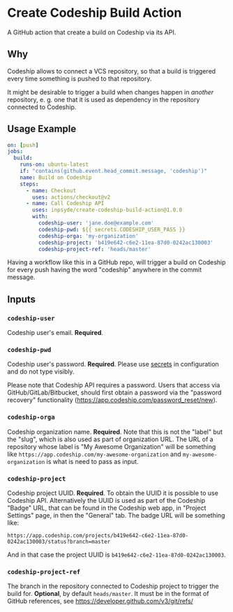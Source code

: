# Create Codeship Build Action

A GitHub action that create a build on Codeship via its API.

## Why

Codeship allows to connect a VCS repository, so that a build is triggered every time something is
pushed to that repository.

It might be desirable to trigger a build when changes happen in _another_ repository, e. g. one that
it is used as dependency in the repository connected to Codeship.

## Usage Example

```yaml
on: [push]
jobs:
  build:
    runs-on: ubuntu-latest
    if: "contains(github.event.head_commit.message, 'codeship')"
    name: Build on Codeship
    steps:
      - name: Checkout
        uses: actions/checkout@v2
      - name: Call Codeship API
        uses: inpsyde/create-codeship-build-action@1.0.0
        with:
          codeship-user: 'jane.doe@example.com'
          codeship-pwd: ${{ secrets.CODESHIP_USER_PASS }}
          codeship-orga: 'my-organization'
          codeship-project: 'b419e642-c6e2-11ea-87d0-0242ac130003'
          codeship-project-ref: 'heads/master'
```

Having a workflow like this in a GitHub repo, will trigger a build on Codeship for every push having
 the word "codeship" anywhere in the commit message.

## Inputs

### `codeship-user`

Codeship user's email. **Required**.

### `codeship-pwd`

Codeship user's password. **Required**. Please use [secrets](https://docs.github.com/en/actions/configuring-and-managing-workflows/creating-and-storing-encrypted-secrets) 
in configuration and do not type visibly.

Please note that Codeship API requires a password.
Users that access via GitHub/GitLab/Bitbucket, should first obtain a password via the "password recovery"
functionality (https://app.codeship.com/password_reset/new).

### `codeship-orga`

Codeship organization name. **Required**.
Note that this is not the "label" but the "slug", which is also used as part of organization URL.
The URL of a repository whose label is "My Awesome Organization" will be something like
`https://app.codeship.com/my-awesome-organization` and `my-awesome-organization` is what is need
to pass as input.

### `codeship-project`

Codeship project UUID. **Required**.
To obtain the UUID it is possible to use Codeship API.
Alternatively the UUID is used as part of the Codeship "Badge" URL, that can be found in the
Codeship web app, in "Project Settings" page, in then the "General" tab.
The badge  URL will be something like:

`https://app.codeship.com/projects/b419e642-c6e2-11ea-87d0-0242ac130003/status?branch=master`

And in that case the project UUID is `b419e642-c6e2-11ea-87d0-0242ac130003`.

### `codeship-project-ref`

The branch in the repository connected to Codeship project to trigger the build for.
**Optional**, by default `heads/master`.
It must be in the format of GitHub references, see https://developer.github.com/v3/git/refs/
